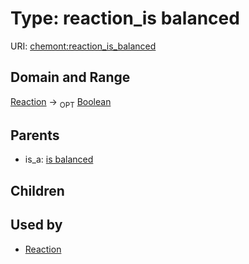 
# Type: reaction_is balanced




URI: [chemont:reaction_is_balanced](https://w3id.org/chemont/reaction_is_balanced)


## Domain and Range

[Reaction](Reaction.md) ->  <sub>OPT</sub> [Boolean](types/Boolean.md)

## Parents

 *  is_a: [is balanced](is_balanced.md)

## Children


## Used by

 * [Reaction](Reaction.md)
